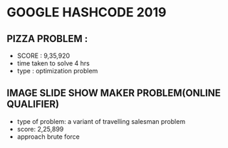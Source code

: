 # GOOGLE HASHCODE 2019 

## PIZZA PROBLEM :
   * SCORE : 9,35,920
   * time taken to solve 4 hrs 
   * type : optimization problem

## IMAGE SLIDE SHOW MAKER PROBLEM(ONLINE QUALIFIER) 
   * type of problem: a variant of travelling salesman problem
   * score: 2,25,899 
   * approach brute force 
   
